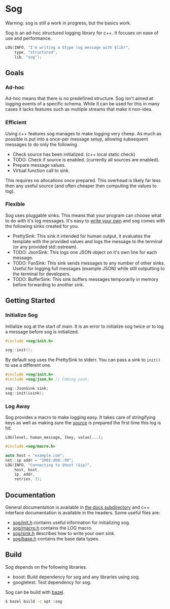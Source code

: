 # Sog

Warning: sog is still a work in progress, but the basics work.

Sog is an ad-hoc structured logging library for c++. It focuses on ease of use and performance.

```c++
LOG(INFO, "I'm writing a $type log message with $lib!",
	type, "structured",
	lib, "sog");
```

## Goals

### Ad-hoc

Ad-hoc means that there is no predefined structure. Sog isn't aimed at logging events of a specific schema. While it can be used for this in many cases it lacks features such as multiple streams that make it non-idea.

### Efficient

Using c++ features sog manages to make logging very cheep. As much as possible is put into a once-per message setup, allowing subsequent messages to do only the following.

- Check source has been initialized. (c++ local static check)
- TODO: Check if source is enabled. (currently all sources are enabled).
- Prepare message values.
- Virtual function call to sink.

This requires no allocations once prepared. This overhead is likely far less then any useful source (and often cheaper then computing the values to log).

### Flexible

Sog uses pluggable sinks. This means that your program can choose what to do with it's log messages. It's easy to [write your own](sog/sink.h) and sog comes with the following sinks created for you.
- PrettySink: This sink it intended for human output, it evaluates the template with the provided values and logs the message to the terminal (or any provided std::ostream).
- TODO: JsonSink: This logs one JSON object on it's own line for each message.
- TODO: FanSink: This sink sends messages to any number of other sinks. Useful for logging full messages (example JSON) while still outputting to the terminal for developers.
- TODO: BufferSink: This sink buffers messages temporarily in memory before forwarding to another sink.

## Getting Started

### Initialize Sog

Initialize sog at the start of main. It is an error to initialize sog twice or to log a message before sog is initialized.

```c++
#include <sog/init.h>

sog::init();
```

By default sog uses the PrettySink to stderr. You can pass a sink to `init()` to use a different one.

```c++
#include <sog/init.h>
#include <sog/json.h> // Coming soon.

sog::JsonSink sink;
sog::init(&sink);
```

### Log Away

Sog provides a macro to make logging easy. It takes care of stringifying keys as well as making sure the [source](docs/glossary.md#source) is prepared the first time this log is hit.

```
LOG(level, human_message, [key, value]...);
```

```c++
#include <sog/macro.h>

auto host = "example.com";
net::ip addr = "2001:db8::99";
LOG(INFO, "Connecting to $host ($ip)",
	host, host,
	ip, addr,
	retries, 3);
```

## Documentation

General documentation is available in [the docs subdirectory](docs/) and c++ interface documentation is available in the headers. Some useful files are:
- [sog/init.h](sog/init.h) contains useful information for initializing sog.
- [sog/macro.h](sog/macro.h) contains the LOG macro.
- [sog/sink.h](sog/sink.h) describes how to write your own sink.
- [sog/base.h](sog/base.h) contains the base data types.

## Build

Sog depends on the following libraries.
- boost: Build dependency for sog and any libraries using sog.
- googletest: Test dependency for sog.

Sog can be build with [bazel](https://bazel.build).

```sh
$ bazel build -c opt :sog
```
